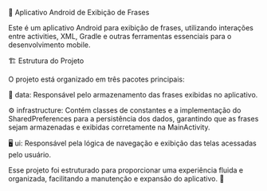 📱 Aplicativo Android de Exibição de Frases

Este é um aplicativo Android para exibição de frases, utilizando interações entre activities, XML, Gradle e outras ferramentas essenciais para o desenvolvimento mobile.

🏗️ Estrutura do Projeto

O projeto está organizado em três pacotes principais:

📂 data: Responsável pelo armazenamento das frases exibidas no aplicativo.

⚙️ infrastructure: Contém classes de constantes e a implementação do SharedPreferences para a persistência dos dados, garantindo que as frases sejam armazenadas e exibidas corretamente na MainActivity.

🖥️ ui: Responsável pela lógica de navegação e exibição das telas acessadas pelo usuário.

Esse projeto foi estruturado para proporcionar uma experiência fluida e organizada, facilitando a manutenção e expansão do aplicativo. 🚀
